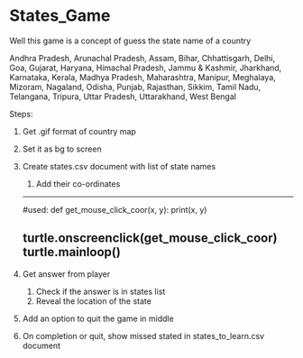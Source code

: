 # States_Game
Well this game is a concept of guess the state name of a country

Andhra Pradesh, Arunachal Pradesh, Assam, Bihar, Chhattisgarh, Delhi, Goa, Gujarat, Haryana, 
Himachal Pradesh, Jammu & Kashmir, Jharkhand, Karnataka, Kerala, Madhya Pradesh, 
Maharashtra, Manipur, Meghalaya, Mizoram, Nagaland, Odisha, Punjab, Rajasthan, Sikkim, 
Tamil Nadu, Telangana, Tripura, Uttar Pradesh, Uttarakhand, West Bengal

Steps:
1. Get .gif format of country map
2. Set it as bg to screen 
3. Create states.csv document with list of state names
   1. Add their co-ordinates 
   ---------------------------------------------------
   #used:
   def get_mouse_click_coor(x, y):
     print(x, y) 
   
   turtle.onscreenclick(get_mouse_click_coor)
   turtle.mainloop()
   ---------------------------------------------------
4. Get answer from player 
   1. Check if the answer is in states list
   2. Reveal the location of the state

5. Add an option to quit the game in middle 
6. On completion or quit, show missed stated in states_to_learn.csv document
